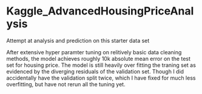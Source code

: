 # Kaggle_AdvancedHousingPriceAnalysis
Attempt at analysis and prediction on this starter data set

After extensive hyper paramter tuning on relitively basic data cleaning methods, the model achieves roughly 10k absolute mean error on the test set for housing price. 
The model is still heavily over fitting the traning set as evidenced by the diverging residuals of the validation set. Though I did accidentally have the validation split twice, which I have fixed for much less overfitting, but have not rerun all the tuning yet.
